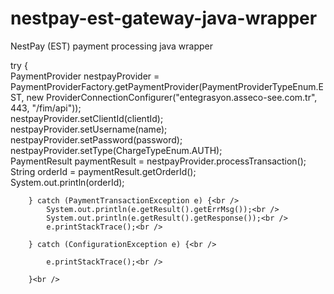 # nestpay-est-gateway-java-wrapper
NestPay (EST) payment processing java wrapper

try { <br />
			PaymentProvider nestpayProvider = PaymentProviderFactory.getPaymentProvider(PaymentProviderTypeEnum.EST, new ProviderConnectionConfigurer("entegrasyon.asseco-see.com.tr", 443, "/fim/api"));<br />
			nestpayProvider.setClientId(clientId);<br />
			nestpayProvider.setUsername(name);<br />
			nestpayProvider.setPassword(password);<br />
			nestpayProvider.setType(ChargeTypeEnum.AUTH);<br />
			PaymentResult paymentResult = nestpayProvider.processTransaction();<br />
			String orderId = paymentResult.getOrderId();<br />
			System.out.println(orderId);<br />
			
			
		} catch (PaymentTransactionException e) {<br />
			System.out.println(e.getResult().getErrMsg());<br />
			System.out.println(e.getResult().getResponse());<br />
			e.printStackTrace();<br />
			
		} catch (ConfigurationException e) {<br />
			
			e.printStackTrace();<br />
			
		}<br />
